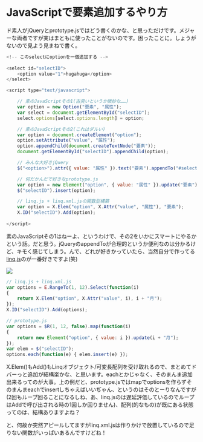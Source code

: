 # JavaScriptで要素追加するやり方

ド素人がjQueryとprototype.jsではどう書くのかな、と思っただけです。メジャーな両者ですが実はまともに使ったことがないのです。困ったことに。しょうがないので見よう見まねで書く。

```javascript
<!-- このselectにoptionを一個追加する -->
    
<select id="selectID">
    <option value="1">hugahuga</option>
</select>

<script type="text/javascript">

    // 素のJavaScriptその1(古臭いというか微妙な……)
    var option = new Option("要素", "属性");
    var select = document.getElementById("selectID");
    select.options[select.options.length] = option;

    // 素のJavaScriptその2(これはダルい)
    var option = document.createElement("option");
    option.setAttribute("value", "属性");
    option.appendChild(document.createTextNode("要素"));
    document.getElementById("selectID").appendChild(option);

    // みんな大好きjQuery
    $("<option>").attr({ value: "属性" }).text("要素").appendTo("#selectID");

    // 何だかんだで好きなprototype.js
    var option = new Element("option", { value: "属性" }).update("要素");
    $("selectID").insert(option);

    // linq.js + linq.xml.jsの関数型構築
    var option = X.Elem("option", X.Attr("value", "属性"), "要素");
    X.ID("selectID").Add(option);
    
</script>
```

素のJavaScriptその1はねーよ、というわけで、その2をいかにスマートにやるかという話。だと思う。jQueryのappendToが合理的というか便利なのは分かるけど、キモく感じてしまう。んで、どれが好きかっていたら、当然自分で作ってる[linq.js](http://neue.cc/2009/04/04_145.html "neue cc - linq.js - JavaScript用LINQライブラリ")のが一番好きですよ(笑)

<p class="noindent">
	<img src="http://neue.cc/wp-content/uploads/image/selectbox.jpg">
</p>

```javascript
// linq.js + linq.xml.js
var options = E.RangeTo(1, 12).Select(function(i)
{
    return X.Elem("option", X.Attr("value", i), i + "月");
});
X.ID("selectID").Add(options);

// prototype.js
var options = $R(1, 12, false).map(function(i)
{
    return new Element("option", { value: i }).update(i + "月");
});
var elem = $("selectID");
options.each(function(e) { elem.insert(e) });
```

X.Elem()もAdd()もLinqオブジェクト/可変長配列を受け取れるので、まとめてドバーっと追加が結構楽かな、と思います。eachとかじゃなく、そのまんま追加出来るってのが大事。上の例だと、prototype.jsではmapでoptionsを作らずそのまんまeachでinsertしちゃえばいいぢゃん、というのはそのとーりなんですが(2回もループ回ることになるしね、あ、linq.jsのは遅延評価しているのでループはAddで呼び出される時の1回しか回りません)、配列(的なもの)が既にある状態ってのは、結構ありますよね？

と、何故か突然アピールしてますがlinq.xml.jsは作りかけで放置しているので足りない関数がいっぱいあるんですけどね！